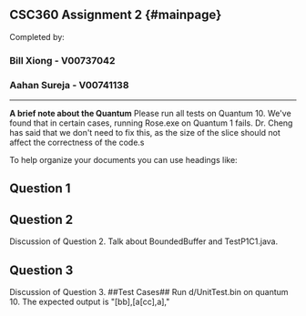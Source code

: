 CSC360 Assignment 2			{#mainpage}
------------

Completed by:

### Bill Xiong - V00737042 ###
### Aahan Sureja - V00741138 ###

 ---

**A brief note about the Quantum**
Please run all tests on Quantum 10. We've found that in certain cases, running Rose.exe on Quantum 1 fails.
Dr. Cheng has said that we don't need to fix this, as the size of the slice should not affect the correctness of the code.s

To help organize your documents you can use headings like:

## Question 1 ##


## Question 2 ##

Discussion of Question 2. Talk about BoundedBuffer and TestP1C1.java.

## Question 3 ##

Discussion of Question 3.
##Test Cases##
Run d/UnitTest.bin on quantum 10. The expected output is "[bb],[a[cc],a],"